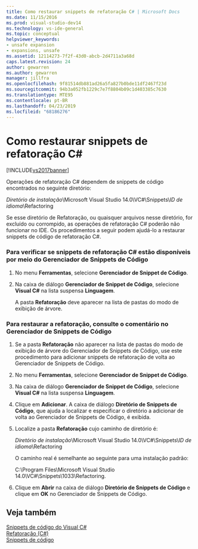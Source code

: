 ```yaml
---
title: Como restaurar snippets de refatoração C# | Microsoft Docs
ms.date: 11/15/2016
ms.prod: visual-studio-dev14
ms.technology: vs-ide-general
ms.topic: conceptual
helpviewer_keywords:
- unsafe expansion
- expansions, unsafe
ms.assetid: 12114273-7f2f-43d0-abcb-2d4711a3a68d
caps.latest.revision: 24
author: gewarren
ms.author: gewarren
manager: jillfra
ms.openlocfilehash: 9f81514db881ad26a5fa827b0bde11df2467f23d
ms.sourcegitcommit: 94b3a052fb1229c7e7f8804b09c1d403385c7630
ms.translationtype: MTE95
ms.contentlocale: pt-BR
ms.lasthandoff: 04/23/2019
ms.locfileid: "68186276"
---
```

# <a name="how-to-restore-c-refactoring-snippets"></a>Como restaurar snippets de refatoração C#
[!INCLUDE[vs2017banner](../includes/vs2017banner.md)]

Operações de refatoração C# dependem de snippets de código encontrados no seguinte diretório:  
  
 *Diretório de instalação*\Microsoft Visual Studio 14.0\VC#\Snippets\\*ID de idioma*\Refactoring  
  
 Se esse diretório de Refatoração, ou quaisquer arquivos nesse diretório, for excluído ou corrompido, as operações de refatoração C# poderão não funcionar no IDE. Os procedimentos a seguir podem ajudá-lo a restaurar snippets de código de refatoração C#.  
  
### <a name="to-verify-c-refactoring-snippets-are-available-through-the-code-snippet-manager"></a>Para verificar se snippets de refatoração C# estão disponíveis por meio do Gerenciador de Snippets de Código  
  
1. No menu **Ferramentas**, selecione **Gerenciador de Snippet de Código**.  
  
2. Na caixa de diálogo **Gerenciador de Snippet de Código**, selecione **Visual C#** na lista suspensa **Linguagem**.  
  
     A pasta **Refatoração** deve aparecer na lista de pastas do modo de exibição de árvore.  
  
### <a name="to-restore-refactoring-see-comment-in-code-snippet-manager"></a>Para restaurar a refatoração, consulte o comentário no Gerenciador de Snippets de Código  
  
1. Se a pasta **Refatoração** não aparecer na lista de pastas do modo de exibição de árvore do Gerenciador de Snippets de Código, use este procedimento para adicionar snippets de refatoração de volta ao Gerenciador de Snippets de Código.  
  
2. No menu **Ferramentas**, selecione **Gerenciador de Snippet de Código**.  
  
3. Na caixa de diálogo **Gerenciador de Snippet de Código**, selecione **Visual C#** na lista suspensa **Linguagem**.  
  
4. Clique em **Adicionar**. A caixa de diálogo **Diretório de Snippets de Código**, que ajuda a localizar e especificar o diretório a adicionar de volta ao Gerenciador de Snippets de Código, é exibida.  
  
5. Localize a pasta **Refatoração** cujo caminho de diretório é:  
  
     *Diretório de instalação*\Microsoft Visual Studio 14.0\VC#\Snippets\\*ID de idioma*\Refactoring  
  
     O caminho real é semelhante ao seguinte para uma instalação padrão:  
  
     C:\Program Files\Microsoft Visual Studio 14.0\VC#\Snippets\1033\Refactoring.  
  
6. Clique em **Abrir** na caixa de diálogo **Diretório de Snippets de Código** e clique em **OK** no Gerenciador de Snippets de Código.  
  
## <a name="see-also"></a>Veja também  
 [Snippets de código do Visual C#](../ide/visual-csharp-code-snippets.md)   
 [Refatoração (C#)](../csharp-ide/refactoring-csharp.md)   
 [Snippets de código](../ide/code-snippets.md)
